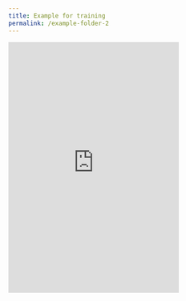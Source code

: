 ```yaml
---
title: Example for training
permalink: /example-folder-2
---
```



 
<iframe src="https://www.facebook.com/plugins/page.php?href=https%3A%2F%2Fwww.facebook.com%2Fparkingsgapp%2F&tabs=timeline&width=340&height=500&small_header=false&adapt_container_width=true&hide_cover=false&show_facepile=true&appId" width="340" height="500" style="border:none;overflow:hidden" scrolling="no" frameborder="0" allowfullscreen="true" allow="autoplay; clipboard-write; encrypted-media; picture-in-picture; web-share"></iframe>
